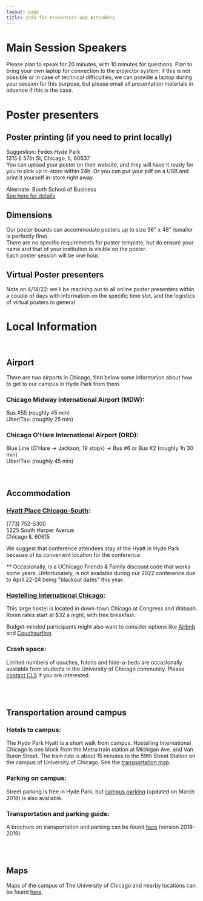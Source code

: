 ```yaml
---
layout: page
title: Info for Presenters and Attendees
---
```


<!-- # Keynote speakers -->

# Main Session Speakers
Please plan to speak for 20 minutes, with 10 minutes for questions. Plan to bring your own laptop for connection to the projector system; if this is not possible or in case of technical difficulties, we can provide a laptop during your session for this purpose, but please email all presentation materials in advance if this is the case.

# Poster presenters

## Poster printing (if you need to print locally)

Suggestion: Fedex Hyde Park<br>
1315 E 57th St, Chicago, IL 60637<br>
You can upload your poster on their website, and they will have it ready for you to pick up in-store within 24h. Or you can put your pdf on a USB and print it yourself in-store right away.

Alternate: Booth School of Business<br>
[See here for details](https://d54gi6idwcev6.cloudfront.net/sites/pritzker/files/2022-04/The%20Business%20Center%20Services%20and%20Price%20Guide%205.5X8.5%20%281%29.pdf)

## Dimensions

Our poster boards can accommodate posters up to size 36" x 48" (smaller is perfectly fine).<br>
There are no specific requirements for poster template, but do ensure your name and that of your institution is visible on the poster.<br>
Each poster session will be one hour.

## Virtual Poster presenters
Note on 4/14/22: we'll be reaching out to all online poster presenters within a couple of days with information on the specific time slot, and the logistics of virtual posters in general

# Local Information
<br>

## Airport

There are two airports in Chicago, find below some information about how to get to our campus in Hyde Park from them.

### Chicago Midway International Airport (MDW):

Bus \#55 (roughly 45 min) <br>
Uber/Taxi (roughly 25 min)

### Chicago O'Hare International Airport (ORD):

Blue Line (O’Hare → Jackson, 19 stops) → Bus #6 or Bus #2 (roughly 1h 30 min) <br>
Uber/Taxi (roughly 45 min) <br>
<br>
<br>

## Accommodation

### [Hyatt Place Chicago-South](https://chicagosouthuniversity.place.hyatt.com/en/hotel/home.html?corp_id=58415):

(773) 752-5300 <br>
5225 South Harper Avenue <br>
Chicago IL 60615

<!-- University of Chicago Friend & Family Discounts:<br>
Book [online](https://chicagosouthuniversity.place.hyatt.com/en/hotel/home.html?corp_id=58415): Enter preferred dates of stay and click 'Check Availability' <br>
Book by phone: 1.888.591.1234 (Request Rate Code: UNCH) -->

We suggest that conference attendees stay at the Hyatt in Hyde Park because of its convenient location for the conference.

** Occasionally, is a UChicago Friends & Family discount code that works some years. Unfortunately, is not available during our 2022 conference due to April 22-24 being "blackout dates" this year.



### [Hostelling International Chicago](http://hichicago.org/):

This large hostel is located in down-town Chicago at Congress and Wabash. Room rates start at $32 a night, with free breakfast.

Budget-minded participants might also want to consider options like [Airbnb](https://www.airbnb.com/s/Chicago--IL) and [Couchsurfing](https://www.couchsurfing.com/).

### Crash space:

Limited numbers of couches, futons and hide-a-beds are occasionally available from students in the University of Chicago community. Please [contact CLS](mailto:chicagolinguisticsociety.cls56@gmail.com) if you are interested.

<br>
<br>

## Transportation around campus

### Hotels to campus:

The Hyde Park Hyatt is a short walk from campus. Hostelling International Chicago is one block from the Metra train station at Michigan Ave. and Van Buren Street. The train ride is about 15 minutes to the 59th Street Station on the campus of University of Chicago. See the [transportation map](https://metrarail.com/).

### Parking on campus:

Street parking is free in Hyde Park, but [campus parking](https://d3qi0qp55mx5f5.cloudfront.net/safety-security/uploads/files/Parking_Lots_and_Garages_2018_March.pdf?mtime=1520869633) (updated on March 2018) is also available.

### Transportation and parking guide:

A brochure on transportation and parking can be found [here](https://d3qi0qp55mx5f5.cloudfront.net/safety-security/uploads/files/2018_Trans_Brochure_09.06.18.pdf?mtime=1537196162) (version 2018-2019)

<br>
<br>

## Maps

Maps of the campus of The University of Chicago and nearby locations can be found [here](https://maps.uchicago.edu/).
